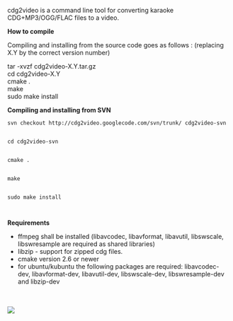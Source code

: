 cdg2video is a command line tool for converting karaoke CDG+MP3/OGG/FLAC files to a video.

**How to compile**

Compiling and installing from the source code goes as follows : (replacing X.Y by the correct version number)

tar -xvzf cdg2video-X.Y.tar.gz<br>
cd cdg2video-X.Y<br>
cmake .<br>
make<br>
sudo make install<br>

<b>Compiling and installing from SVN</b>
<pre><code>svn checkout http://cdg2video.googlecode.com/svn/trunk/ cdg2video-svn<br>
cd cdg2video-svn<br>
cmake .<br>
make<br>
sudo make install<br>
</code></pre>
<b>Requirements</b>

- ffmpeg shall be installed (libavcodec, libavformat, libavutil, libswscale, libswresample are required as shared libraries)<br>
- libzip - support for zipped cdg files.<br>
- cmake version 2.6 or newer<br>
- for ubuntu/kubuntu the following packages are required: libavcodec-dev, libavformat-dev, libavutil-dev, libswscale-dev, libswresample-dev and libzip-dev<br>

<br><br>
<img src='http://cdg2video.googlecode.com/files/cdg2video.png'>